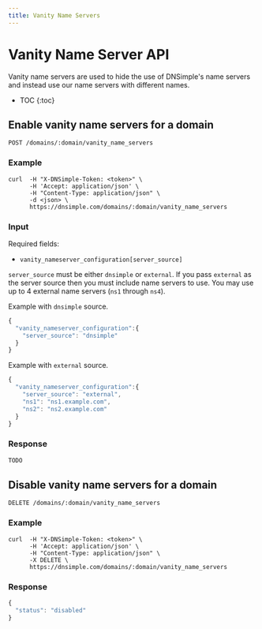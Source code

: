 ```yaml
---
title: Vanity Name Servers
---
```


# Vanity Name Server API

Vanity name servers are used to hide the use of DNSimple's name servers and instead use our name servers with different names.

* TOC
{:toc}


## Enable vanity name servers for a domain

    POST /domains/:domain/vanity_name_servers

### Example

    curl  -H "X-DNSimple-Token: <token>" \
          -H 'Accept: application/json' \
          -H "Content-Type: application/json" \
          -d <json> \
          https://dnsimple.com/domains/:domain/vanity_name_servers

### Input

Required fields:

- `vanity_nameserver_configuration[server_source]`

`server_source` must be either `dnsimple` or `external`.
If you pass `external` as the server source then you must include name servers to use.
You may use up to 4 external name servers (`ns1` through `ns4`).

Example with `dnsimple` source.

~~~ js
{
  "vanity_nameserver_configuration":{
    "server_source": "dnsimple"
  }
}
~~~

Example with `external` source.

~~~ js
{
  "vanity_nameserver_configuration":{
    "server_source": "external",
    "ns1": "ns1.example.com",
    "ns2": "ns2.example.com"
  }
}
~~~

### Response

~~~ js
TODO
~~~


## Disable vanity name servers for a domain

    DELETE /domains/:domain/vanity_name_servers

### Example

    curl  -H "X-DNSimple-Token: <token>" \
          -H 'Accept: application/json' \
          -H "Content-Type: application/json" \
          -X DELETE \
          https://dnsimple.com/domains/:domain/vanity_name_servers

### Response

~~~ js
{
  "status": "disabled"
}
~~~
